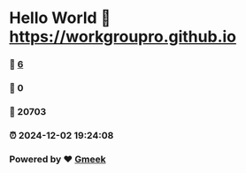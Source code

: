# Hello World  :link: https://workgroupro.github.io 
### :page_facing_up: [6](https://workgroupro.github.io/tag.html) 
### :speech_balloon: 0 
### :hibiscus: 20703 
### :alarm_clock: 2024-12-02 19:24:08 
### Powered by :heart: [Gmeek](https://github.com/Meekdai/Gmeek)
